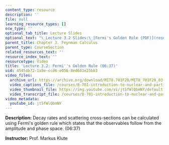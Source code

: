 ```yaml
---
content_type: resource
description: ''
file: null
learning_resource_types: []
ocw_type: ''
optional_tab_title: Lecture Slides
optional_text: "\_Lecture 3.2 Slides:\_[Fermi's Golden Rule (PDF)](resources/mit8_701f20_lec3-2)"
parent_title: Chapter 3. Feynman Calculus
parent_type: CourseSection
related_resources_text: ''
resource_index_text: ''
resourcetype: Video
title: 'Lecture 3.2: Fermi''s Golden Rule (06:37)'
uid: 45454b72-1a9e-ccd6-e056-8ed681e25bb3
video_files:
  archive_url: https://archive.org/download/MIT8.701F20/MIT8_701F20_03-02_GoldenRule_300k.mp4
  video_captions_file: /courses/8-701-introduction-to-nuclear-and-particle-physics-fall-2020/74f49d27a10250adb02b39d20700f7ea_jtSfWlQbmNY.vtt
  video_thumbnail_file: https://img.youtube.com/vi/jtSfWlQbmNY/default.jpg
  video_transcript_file: /courses/8-701-introduction-to-nuclear-and-particle-physics-fall-2020/9d14db493762628db4f28f48541f2fbe_jtSfWlQbmNY.pdf
video_metadata:
  youtube_id: jtSfWlQbmNY
---
```


**Description:** Decay rates and scattering cross-sections can be calculated using Fermi's golden rule which states that the observables follow from the amplitude and phase space. (06:37)

**Instructor:** Prof. Markus Klute